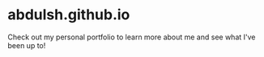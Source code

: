 # abdulsh.github.io
Check out my personal portfolio to learn more about me and see what I've been up to!

